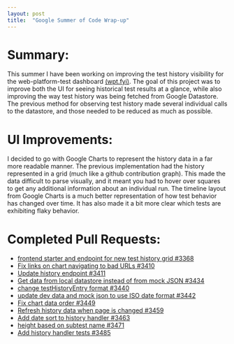 ```yaml
---
layout: post
title:  "Google Summer of Code Wrap-up"
---
```

# Summary:
This summer I have been working on improving the test history visibility for the web-platform-test dashboard [(wpt.fyi)](https://wpt.fyi/about). The goal of this project was to improve both the UI for seeing historical test results at a glance, while also improving the way test history was being fetched from Google Datastore. The previous method for observing test history made several individual calls to the datastore, and those needed to be reduced as much as possible.

# UI Improvements:
I decided to go with Google Charts to represent the history data in a far more readable manner. The previous implementation had the history represented in a grid (much like a github contribution graph). This made the data difficult to parse visually, and it meant you had to hover over squares to get any additional information about an individual run. The timeline layout from Google Charts is a much better representation of how test behavior has changed over time. It has also made it a bit more clear which tests are exhibiting flaky behavior.


# Completed Pull Requests:
* [ frontend starter and endpoint for new test history grid #3368 ](https://github.com/web-platform-tests/wpt.fyi/pull/3368)
* [ Fix links on chart navigating to bad URLs #3410 ](https://github.com/web-platform-tests/wpt.fyi/pull/3410)
* [ Update history endpoint #3411 ](https://github.com/web-platform-tests/wpt.fyi/pull/3411)
* [ Get data from local datastore instead of from mock JSON #3434 ](https://github.com/web-platform-tests/wpt.fyi/pull/3434)
* [ change testHistoryEntry format #3440 ](https://github.com/web-platform-tests/wpt.fyi/pull/3440)
* [ update dev data and mock json to use ISO date format #3442 ](https://github.com/web-platform-tests/wpt.fyi/pull/3442)
* [ Fix chart data order #3449 ](https://github.com/web-platform-tests/wpt.fyi/pull/3449)
* [ Refresh history data when page is changed #3459 ](https://github.com/web-platform-tests/wpt.fyi/pull/3459)
* [ Add date sort to history handler #3463 ](https://github.com/web-platform-tests/wpt.fyi/pull/3463)
* [ height based on subtest name #3471 ](https://github.com/web-platform-tests/wpt.fyi/pull/3471)
* [ Add history handler tests #3485 ](https://github.com/web-platform-tests/wpt.fyi/pull/3485)